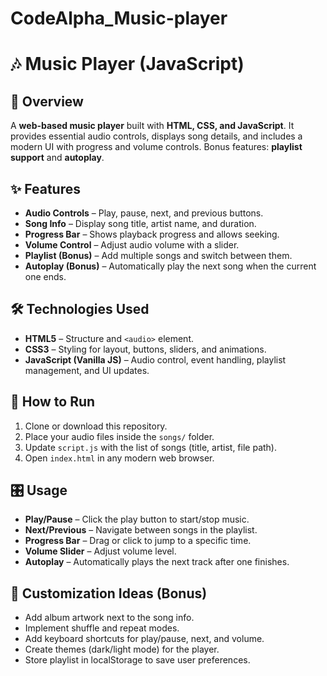 # CodeAlpha_Music-player

# 🎶 Music Player (JavaScript)

## 📌 Overview

A **web-based music player** built with **HTML, CSS, and JavaScript**.
It provides essential audio controls, displays song details, and includes a modern UI with progress and volume controls.
Bonus features: **playlist support** and **autoplay**.

## ✨ Features

* **Audio Controls** – Play, pause, next, and previous buttons.
* **Song Info** – Display song title, artist name, and duration.
* **Progress Bar** – Shows playback progress and allows seeking.
* **Volume Control** – Adjust audio volume with a slider.
* **Playlist (Bonus)** – Add multiple songs and switch between them.
* **Autoplay (Bonus)** – Automatically play the next song when the current one ends.

## 🛠️ Technologies Used

* **HTML5** – Structure and `<audio>` element.
* **CSS3** – Styling for layout, buttons, sliders, and animations.
* **JavaScript (Vanilla JS)** – Audio control, event handling, playlist management, and UI updates.


## 🚀 How to Run

1. Clone or download this repository.
2. Place your audio files inside the `songs/` folder.
3. Update `script.js` with the list of songs (title, artist, file path).
4. Open `index.html` in any modern web browser.

## 🎛️ Usage

* **Play/Pause** – Click the play button to start/stop music.
* **Next/Previous** – Navigate between songs in the playlist.
* **Progress Bar** – Drag or click to jump to a specific time.
* **Volume Slider** – Adjust volume level.
* **Autoplay** – Automatically plays the next track after one finishes.

## 🎨 Customization Ideas (Bonus)

* Add album artwork next to the song info.
* Implement shuffle and repeat modes.
* Add keyboard shortcuts for play/pause, next, and volume.
* Create themes (dark/light mode) for the player.
* Store playlist in localStorage to save user preferences.
